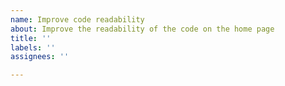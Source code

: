 ```yaml
---
name: Improve code readability
about: Improve the readability of the code on the home page
title: ''
labels: ''
assignees: ''

---
```



